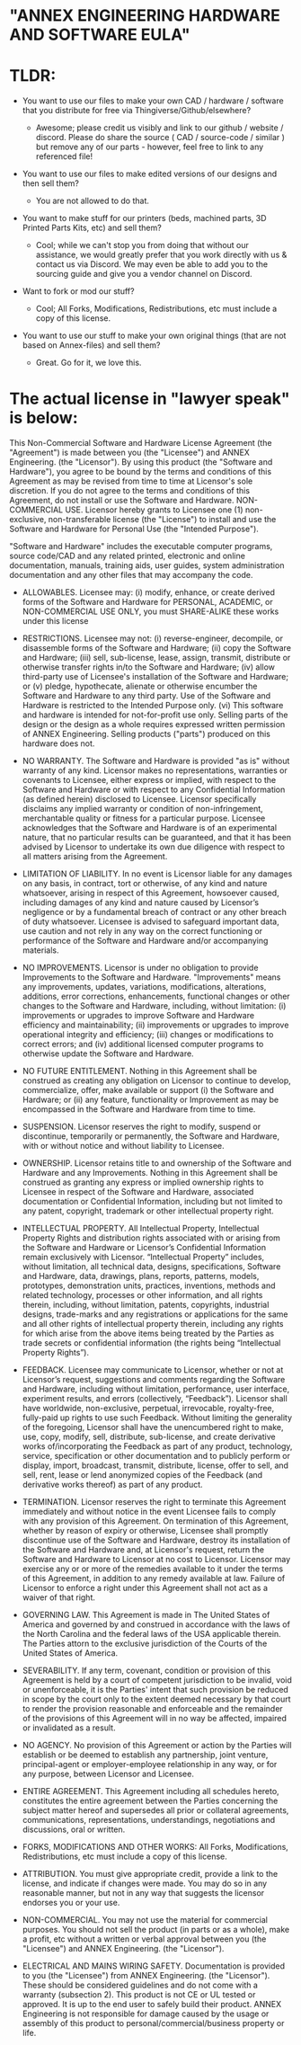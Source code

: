 # "ANNEX ENGINEERING HARDWARE AND SOFTWARE EULA"

# TLDR: 

 - You want to use our files to make your own CAD / hardware / software that you distribute for free via Thingiverse/Github/elsewhere? 
   - Awesome; please credit us visibly and link to our github / website / discord. 
  Please do share the source ( CAD / source-code / similar ) but remove any of our parts - however, feel free to link to any referenced file!

 - You want to use our files to make edited versions of our designs and then sell them? 
	 - You are not allowed to do that.

 - You want to make stuff for our printers (beds, machined parts, 3D Printed Parts Kits, etc) and sell them? 
   - Cool; while we can't stop you from doing that without our assistance, we would greatly prefer that you work directly with us & contact us via Discord. We may even be able to add you to the sourcing guide and give you a vendor channel on Discord.

 - Want to fork or mod our stuff?
	 - Cool; All Forks, Modifications, Redistributions, etc must include a copy of this license.

 - You want to use our stuff to make your own original things (that are not based on Annex-files) and sell them? 
   - Great. Go for it, we love this.
  

# The actual license in "lawyer speak" is below:

This Non-Commercial Software and Hardware License Agreement (the "Agreement") is made between you (the "Licensee") and ANNEX Engineering. (the "Licensor"). By using this product (the "Software and Hardware"), you agree to be bound by the terms and conditions of this Agreement as may be revised from time to time at Licensor's sole discretion. If you do not agree to the terms and conditions of this Agreement, do not install or use the Software and Hardware.
NON-COMMERCIAL USE. Licensor hereby grants to Licensee one (1) non-exclusive, non-transferable license (the "License") to install and use the Software and Hardware for Personal Use (the "Intended Purpose").

"Software and Hardware" includes the executable computer programs, source code/CAD and any related printed, electronic and online documentation, manuals, training aids, user guides, system administration documentation and any other files that may accompany the code.

 - ALLOWABLES. Licensee may: (i) modify, enhance, or create derived forms of the Software and Hardware for PERSONAL, ACADEMIC, or NON-COMMERCIAL USE ONLY, you must SHARE-ALIKE these works under this license

 - RESTRICTIONS. Licensee may not: (i) reverse-engineer, decompile, or disassemble forms of the Software and Hardware; (ii) copy the Software and Hardware; (iii) sell, sub-license, lease, assign, transmit, distribute or otherwise transfer rights in/to the Software and Hardware; (iv) allow third-party use of Licensee's installation of the Software and Hardware; or (v) pledge, hypothecate, alienate or otherwise encumber the Software and Hardware to any third party. Use of the Software and Hardware is restricted to the Intended Purpose only. (vi) This software and hardware is intended for not-for-profit use only. Selling parts of the design or the design as a whole requires expressed written permission of ANNEX Engineering. Selling products ("parts") produced on this hardware does not.

 - NO WARRANTY. The Software and Hardware is provided "as is" without warranty of any kind. Licensor makes no representations, warranties or covenants to Licensee, either express or implied, with respect to the Software and Hardware or with respect to any Confidential Information (as defined herein) disclosed to Licensee. Licensor specifically disclaims any implied warranty or condition of non-infringement, merchantable quality or fitness for a particular purpose. Licensee acknowledges that the Software and Hardware is of an experimental nature, that no particular results can be guaranteed, and that it has been advised by Licensor to undertake its own due diligence with respect to all matters arising from the Agreement.

 - LIMITATION OF LIABILITY. In no event is Licensor liable for any damages on any basis, in contract, tort or otherwise, of any kind and nature whatsoever, arising in respect of this Agreement, howsoever caused, including damages of any kind and nature caused by Licensor’s negligence or by a fundamental breach of contract or any other breach of duty whatsoever. Licensee is advised to safeguard important data, use caution and not rely in any way on the correct functioning or performance of the Software and Hardware and/or accompanying materials.

 - NO IMPROVEMENTS. Licensor is under no obligation to provide Improvements to the Software and Hardware. "Improvements" means any improvements, updates, variations, modifications, alterations, additions, error corrections, enhancements, functional changes or other changes to the Software and Hardware, including, without limitation: (i) improvements or upgrades to improve Software and Hardware efficiency and maintainability; (ii) improvements or upgrades to improve operational integrity and efficiency; (iii) changes or modifications to correct errors; and (iv) additional licensed computer programs to otherwise update the Software and Hardware.

 - NO FUTURE ENTITLEMENT. Nothing in this Agreement shall be construed as creating any obligation on Licensor to continue to develop, commercialize, offer, make available or support (i) the Software and Hardware; or (ii) any feature, functionality or Improvement as may be encompassed in the Software and Hardware from time to time.

 - SUSPENSION. Licensor reserves the right to modify, suspend or discontinue, temporarily or permanently, the Software and Hardware, with or without notice and without liability to Licensee.

 - OWNERSHIP. Licensor retains title to and ownership of the Software and Hardware and any Improvements. Nothing in this Agreement shall be construed as granting any express or implied ownership rights to Licensee in respect of the Software and Hardware, associated documentation or Confidential Information, including but not limited to any patent, copyright, trademark or other intellectual property right.

 - INTELLECTUAL PROPERTY. All Intellectual Property, Intellectual Property Rights and distribution rights associated with or arising from the Software and Hardware or Licensor’s Confidential Information remain exclusively with Licensor. “Intellectual Property” includes, without limitation, all technical data, designs, specifications, Software and Hardware, data, drawings, plans, reports, patterns, models, prototypes, demonstration units, practices, inventions, methods and related technology, processes or other information, and all rights therein, including, without limitation, patents, copyrights, industrial designs, trade-marks and any registrations or applications for the same and all other rights of intellectual property therein, including any rights for which arise from the above items being treated by the Parties as trade secrets or confidential information (the rights being “Intellectual Property Rights”).

 - FEEDBACK. Licensee may communicate to Licensor, whether or not at Licensor’s request, suggestions and comments regarding the Software and Hardware, including without limitation, performance, user interface, experiment results, and errors (collectively, “Feedback”). Licensor shall have worldwide, non-exclusive, perpetual, irrevocable, royalty-free, fully-paid up rights to use such Feedback. Without limiting the generality of the foregoing, Licensor shall have the unencumbered right to make, use, copy, modify, sell, distribute, sub-license, and create derivative works of/incorporating the Feedback as part of any product, technology, service, specification or other documentation and to publicly perform or display, import, broadcast, transmit, distribute, license, offer to sell, and sell, rent, lease or lend anonymized copies of the Feedback (and derivative works thereof) as part of any product.

- TERMINATION. Licensor reserves the right to terminate this Agreement immediately and without notice in the event Licensee fails to comply with any provision of this Agreement. On termination of this Agreement, whether by reason of expiry or otherwise, Licensee shall promptly discontinue use of the Software and Hardware, destroy its installation of the Software and Hardware and, at Licensor's request, return the Software and Hardware to Licensor at no cost to Licensor. Licensor may exercise any or or more of the remedies available to it under the terms of this Agreement, in addition to any remedy available at law. Failure of Licensor to enforce a right under this Agreement shall not act as a waiver of that right.

 - GOVERNING LAW. This Agreement is made in The United States of America and governed by and construed in accordance with the laws of the North Carolina and the federal laws of the USA applicable therein. The Parties attorn to the exclusive jurisdiction of the Courts of the United States of America.

 - SEVERABILITY. If any term, covenant, condition or provision of this Agreement is held by a court of competent jurisdiction to be invalid, void or unenforceable, it is the Parties' intent that such provision be reduced in scope by the court only to the extent deemed necessary by that court to render the provision reasonable and enforceable and the remainder of the provisions of this Agreement will in no way be affected, impaired or invalidated as a result.

 - NO AGENCY. No provision of this Agreement or action by the Parties will establish or be deemed to establish any partnership, joint venture, principal-agent or employer-employee relationship in any way, or for any purpose, between Licensor and Licensee.

 - ENTIRE AGREEMENT. This Agreement including all schedules hereto, constitutes the entire agreement between the Parties concerning the subject matter hereof and supersedes all prior or collateral agreements, communications, representations, understandings, negotiations and discussions, oral or written.

 - FORKS, MODIFICATIONS AND OTHER WORKS: All Forks, Modifications, Redistributions, etc must include a copy of this license.

 - ATTRIBUTION. You must give appropriate credit, provide a link to the license, and indicate if changes were made. You may do so in any reasonable manner, but not in any way that suggests the licensor endorses you or your use.

 - NON-COMMERCIAL. You may not use the material for commercial purposes. You should not sell the product (in parts or as a whole), make a profit, etc without a written or verbal approval between you (the "Licensee") and ANNEX Engineering. (the "Licensor").

 - ELECTRICAL AND MAINS WIRING SAFETY. Documentation is provided to you (the "Licensee") from ANNEX Engineering. (the "Licensor"). These should be considered guidelines and do not come with a warranty (subsection 2). This product is not CE or UL tested or approved. It is up to the end user to safely build their product. ANNEX Engineering is not responsible for damage caused by the usage or assembly of this product to personal/commercial/business property or life.



